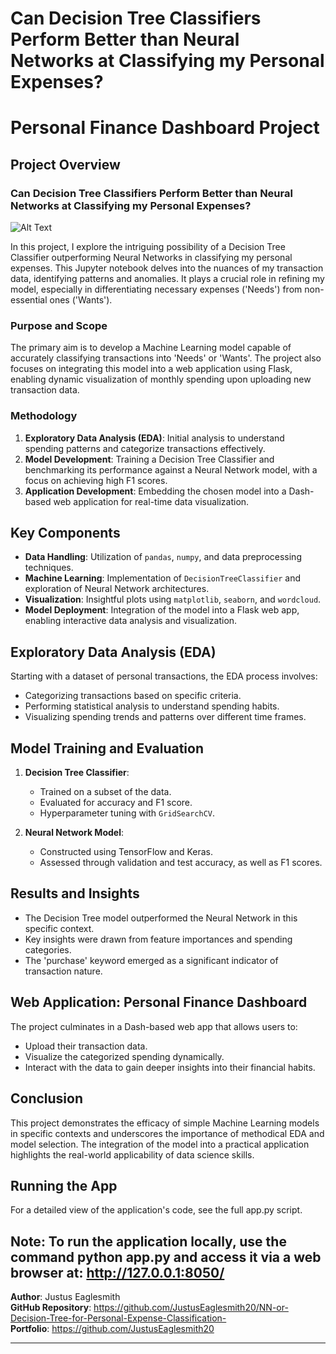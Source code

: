 # Can Decision Tree Classifiers Perform Better than Neural Networks at Classifying my Personal Expenses?
# Personal Finance Dashboard Project

## Project Overview

### Can Decision Tree Classifiers Perform Better than Neural Networks at Classifying my Personal Expenses?

![Alt Text](assets/weekly_spending_over_time.gif)

In this project, I explore the intriguing possibility of a Decision Tree Classifier outperforming Neural Networks in classifying my personal expenses. This Jupyter notebook delves into the nuances of my transaction data, identifying patterns and anomalies. It plays a crucial role in refining my model, especially in differentiating necessary expenses ('Needs') from non-essential ones ('Wants').

### Purpose and Scope

The primary aim is to develop a Machine Learning model capable of accurately classifying transactions into 'Needs' or 'Wants'. The project also focuses on integrating this model into a web application using Flask, enabling dynamic visualization of monthly spending upon uploading new transaction data.

### Methodology

1. **Exploratory Data Analysis (EDA)**: Initial analysis to understand spending patterns and categorize transactions effectively.
2. **Model Development**: Training a Decision Tree Classifier and benchmarking its performance against a Neural Network model, with a focus on achieving high F1 scores.
3. **Application Development**: Embedding the chosen model into a Dash-based web application for real-time data visualization.

## Key Components

- **Data Handling**: Utilization of `pandas`, `numpy`, and data preprocessing techniques.
- **Machine Learning**: Implementation of `DecisionTreeClassifier` and exploration of Neural Network architectures.
- **Visualization**: Insightful plots using `matplotlib`, `seaborn`, and `wordcloud`.
- **Model Deployment**: Integration of the model into a Flask web app, enabling interactive data analysis and visualization.

## Exploratory Data Analysis (EDA)

Starting with a dataset of personal transactions, the EDA process involves:
- Categorizing transactions based on specific criteria.
- Performing statistical analysis to understand spending habits.
- Visualizing spending trends and patterns over different time frames.

## Model Training and Evaluation

1. **Decision Tree Classifier**: 
   - Trained on a subset of the data.
   - Evaluated for accuracy and F1 score.
   - Hyperparameter tuning with `GridSearchCV`.

2. **Neural Network Model**: 
   - Constructed using TensorFlow and Keras.
   - Assessed through validation and test accuracy, as well as F1 scores.

## Results and Insights

- The Decision Tree model outperformed the Neural Network in this specific context.
- Key insights were drawn from feature importances and spending categories.
- The 'purchase' keyword emerged as a significant indicator of transaction nature.

## Web Application: Personal Finance Dashboard

The project culminates in a Dash-based web app that allows users to:
- Upload their transaction data.
- Visualize the categorized spending dynamically.
- Interact with the data to gain deeper insights into their financial habits.

## Conclusion

This project demonstrates the efficacy of simple Machine Learning models in specific contexts and underscores the importance of methodical EDA and model selection. The integration of the model into a practical application highlights the real-world applicability of data science skills.

## Running the App

For a detailed view of the application's code, see the full app.py script.

Note: To run the application locally, use the command python app.py and access it via a web browser at: http://127.0.0.1:8050/
---

**Author**: Justus Eaglesmith  
**GitHub Repository**: https://github.com/JustusEaglesmith20/NN-or-Decision-Tree-for-Personal-Expense-Classification-  
**Portfolio**: https://github.com/JustusEaglesmith20

---
